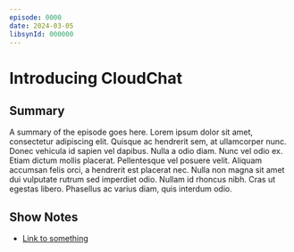 ```yaml
---
episode: 0000
date: 2024-03-05
libsynId: 000000
---
```


# Introducing CloudChat

## Summary

A summary of the episode goes here. Lorem ipsum dolor sit amet, consectetur
adipiscing elit. Quisque ac hendrerit sem, at ullamcorper nunc. Donec vehicula
id sapien vel dapibus. Nulla a odio diam. Nunc vel odio ex. Etiam dictum mollis
placerat. Pellentesque vel posuere velit. Aliquam accumsan felis orci, a
hendrerit est placerat nec. Nulla non magna sit amet dui vulputate rutrum sed
imperdiet odio. Nullam id rhoncus nibh. Cras ut egestas libero. Phasellus ac
varius diam, quis interdum odio.

## Show Notes

- [Link to something](https://example.com)
